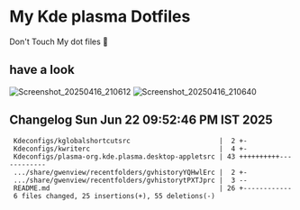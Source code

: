 # My Kde plasma Dotfiles
  Don't Touch My dot files 🙂
 
## have a look
![Screenshot_20250416_210612](https://github.com/user-attachments/assets/650244d5-776e-4b31-96fb-10811a3cfa27)
![Screenshot_20250416_210640](https://github.com/user-attachments/assets/07fac3d3-7ce1-4f10-ad4c-1ffa33ed7e84)
 
## Changelog Sun Jun 22 09:52:46 PM IST 2025
```
 Kdeconfigs/kglobalshortcutsrc                      |  2 +-
 Kdeconfigs/kwriterc                                |  4 +-
 Kdeconfigs/plasma-org.kde.plasma.desktop-appletsrc | 43 ++++++++++------------
 .../share/gwenview/recentfolders/gvhistoryYQHwlErc |  2 +-
 .../share/gwenview/recentfolders/gvhistorytPXTJprc |  3 --
 README.md                                          | 26 +------------
 6 files changed, 25 insertions(+), 55 deletions(-)
```
 
